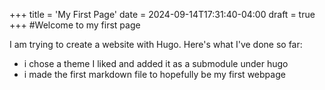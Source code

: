 +++
title = 'My First Page'
date = 2024-09-14T17:31:40-04:00
draft = true
+++
#Welcome to my first page 

I am trying to create a website with Hugo. Here's what I've done so far:

- i chose a theme I liked and added it as a submodule under hugo 
- i made the first markdown file to hopefully be my first webpage